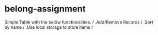 # belong-assignment
Simple Table with the below functionalities: /
  .Add/Remove Records /
  .Sort by name /
  .Use local storage to store items /
  
